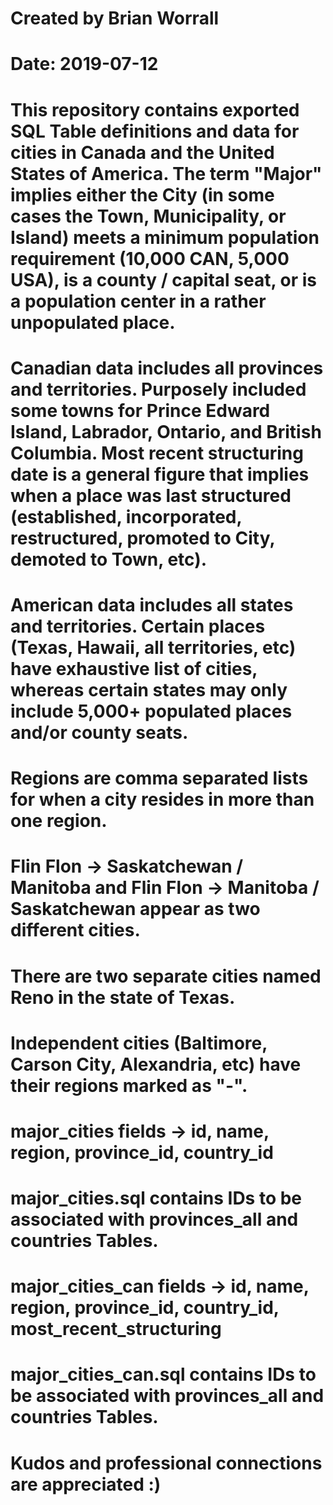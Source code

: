 # Created by Brian Worrall
# Date: 2019-07-12

# This repository contains exported SQL Table definitions and data for cities in Canada and the United States of America. The term "Major" implies either the City (in some cases the Town, Municipality, or Island) meets a minimum population requirement (10,000 CAN, 5,000 USA), is a county / capital seat, or is a population center in a rather unpopulated place.

# Canadian data includes all provinces and territories. Purposely included some towns for Prince Edward Island, Labrador, Ontario, and British Columbia. Most recent structuring date is a general figure that implies when a place was last structured (established, incorporated, restructured, promoted to City, demoted to Town, etc).

# American data includes all states and territories. Certain places (Texas, Hawaii, all territories, etc) have exhaustive list of cities, whereas certain states may only include 5,000+ populated places and/or county seats.

# Regions are comma separated lists for when a city resides in more than one region.

# Flin Flon -> Saskatchewan / Manitoba and Flin Flon -> Manitoba / Saskatchewan appear as two different cities.

# There are two separate cities named Reno in the state of Texas.

# Independent cities (Baltimore, Carson City, Alexandria, etc) have their regions marked as "-".

# major_cities fields -> id, name, region, province_id, country_id
# major_cities.sql contains IDs to be associated with provinces_all and countries Tables.

# major_cities_can fields -> id, name, region, province_id, country_id, most_recent_structuring
# major_cities_can.sql contains IDs to be associated with provinces_all and countries Tables.

# Kudos and professional connections are appreciated :)
